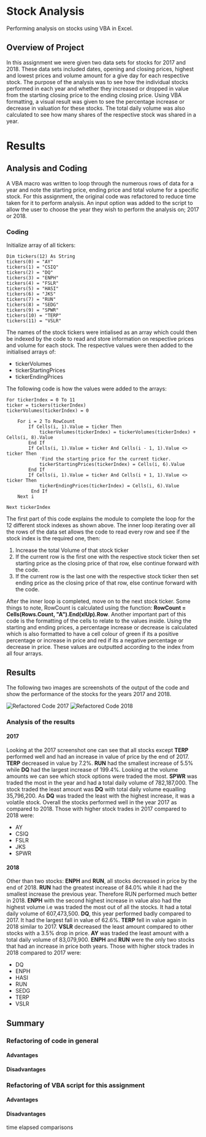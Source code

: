 # Stock Analysis
Performing analysis on stocks using VBA in Excel.
## Overview of Project
In this assignment we were given two data sets for stocks for 2017 and 2018. These data sets included dates, opening and closing prices, highest and lowest prices and volume amount for a give day for each respective stock. The purpose of the analysis was to see how the individual stocks performed in each year and whether they increased or dropped in value from the starting closing price to the ending closing price. Using VBA formatting, a visual result was given to see the percentage increase or decrease in valuation for these stocks. The total daily volume was also calculated to see how many shares of the respective stock was shared in a year.
# Results
## Analysis and Coding
A VBA macro was written to loop through the numerous rows of data for a year and note the starting price, ending price and total volume for a specific stock. For this assignment, the original code was refactored to reduce time taken for it to perform analysis. An input option was added to the script to allow the user to choose the year they wish to perform the analysis on; 2017 or 2018. 
### Coding
Initialize array of all tickers:
    
    Dim tickers(12) As String
    tickers(0) = "AY"
    tickers(1) = "CSIQ"
    tickers(2) = "DQ"
    tickers(3) = "ENPH"
    tickers(4) = "FSLR"
    tickers(5) = "HASI"
    tickers(6) = "JKS"
    tickers(7) = "RUN"
    tickers(8) = "SEDG"
    tickers(9) = "SPWR"
    tickers(10) = "TERP"
    tickers(11) = "VSLR"

The names of the stock tickers were intialised as an array which could then be indexed by the code to read and store information on respective prices and volume for each stock. The respective values were then added to the initialised arrays of:
* tickerVolumes
* tickerStartingPrices
* tickerEndingPrices

The following code is how the values were added to the arrays:

    For tickerIndex = 0 To 11
    ticker = tickers(tickerIndex)
    tickerVolumes(tickerIndex) = 0
 
        For i = 2 To RowCount
            If Cells(i, 1).Value = ticker Then
                tickerVolumes(tickerIndex) = tickerVolumes(tickerIndex) + Cells(i, 8).Value
            End If
            If Cells(i, 1).Value = ticker And Cells(i - 1, 1).Value <> ticker Then
                'Find the starting price for the current ticker.
                tickerStartingPrices(tickerIndex) = Cells(i, 6).Value
            End If
            If Cells(i, 1).Value = ticker And Cells(i + 1, 1).Value <> ticker Then
                tickerEndingPrices(tickerIndex) = Cells(i, 6).Value
             End If
        Next i
        
    Next tickerIndex

The first part of this code explains the module to complete the loop for the 12 different stock indexes as shown above. The inner loop iterating over all the rows of the data set allows the code to read every row and see if the stock index is the required one, then:
1) Increase the total Volume of that stock ticker
2) If the current row is the first one with the respective stock ticker then set starting price as the closing price of that row, else continue forward with the code.
3) If the current row is the last one with the respective stock ticker then set ending price as the closing price of that row, else continue forward with the code.

After the inner loop is completed, move on to the next stock ticker. Some things to note, RowCount is calculated using the function: **RowCount = Cells(Rows.Count, "A").End(xlUp).Row**. Another important part of this code is the formatting of the cells to relate to the values inside. Using the starting and ending prices, a percentage increase or decrease is calculated which is also formatted to have a cell colour of green if its a positive percentage or increase in price and red if its a negative percentage or decrease in price. These values are outputted according to the index from all four arrays.

## Results
The following two images are screenshots of the output of the code and show the performance of the stocks for the years 2017 and 2018.

![Refactored Code 2017](https://user-images.githubusercontent.com/87828174/132926691-612bd55e-2459-4bc3-8b69-9ff96b332616.png)
![Refactored Code 2018](https://user-images.githubusercontent.com/87828174/132926704-fcf23781-b4f2-484d-b4c5-85242b49a471.png)

### Analysis of the results
#### 2017
Looking at the 2017 screenshot one can see that all stocks except **TERP** performed well and had an increase in value of price by the end of 2017. **TERP** decreased in value by 7.2%. **RUN** had the smallest increase of 5.5% while **DQ** had the largest increase of 199.4%. Looking at the volume amounts we can see which stock options were traded the most. **SPWR** was traded the most in the year and had a total daily volume of 782,187,000. The stock traded the least amount was **DQ** with total daily volume equalling 35,796,200. As **DQ** was traded the least with the highest increase, it was a volatile stock. Overall the stocks performed well in the year 2017 as compared to 2018. Those with higher stock trades in 2017 compared to 2018 were:
* AY
* CSIQ
* FSLR
* JKS
* SPWR

#### 2018
Other than two stocks: **ENPH** and **RUN**, all stocks decreased in price by the end of 2018. **RUN** had the greatest increase of 84.0% while it had the smallest increase the previous year. Therefore RUN performed much better in 2018. **ENPH** with the second highest increase in value also had the highest volume i.e was traded the most out of all the stocks. It had a total daily volume of 607,473,500. **DQ**, this year performed badly compared to 2017. It had the largest fall in value of 62.6%. **TERP** fell in value again in 2018 similar to 2017. **VSLR** decreased the least amount compared to other stocks with a 3.5% drop in price. **AY** was traded the least amount with a total daily volume of 83,079,900. **ENPH** and **RUN** were the only two stocks that had an increase in price both years. Those with higher stock trades in 2018 compared to 2017 were:
* DQ
* ENPH
* HASI
* RUN
* SEDG
* TERP
* VSLR

## Summary

### Refactoring of code in general
#### Advantages
#### Disadvantages

### Refactoring of VBA script for this assignment
#### Advantages
#### Disadvantages

time elapsed comparisons

